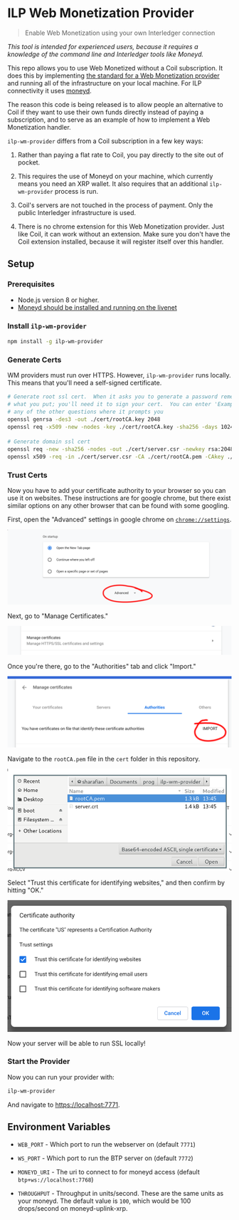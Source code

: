 # ILP Web Monetization Provider
> Enable Web Monetization using your own Interledger connection

_This tool is intended for experienced users, because it requires a knowledge of the
command line and Interledger tools like Moneyd._

This repo allows you to use Web Monetized without a Coil subscription. It does
this by implementing [the standard for a Web Monetization
provider](https://github.com/interledger/rfcs/blob/master/0028-web-monetization/0028-web-monetization.md#web-monetization-handler-api)
and running all of the infrastructure on your local machine. For ILP
connectivity it uses [moneyd](https://github.com/interledgerjs/moneyd).

The reason this code is being released is to allow people an alternative to Coil
if they want to use their own funds directly instead of paying a subscription, and
to serve as an example of how to implement a Web Monetization handler.

`ilp-wm-provider` differs from a Coil subscription in a few key ways:

1. Rather than paying a flat rate to Coil, you pay directly to the site out of
pocket.

2. This requires the use of Moneyd on your machine, which currently means you
need an XRP wallet. It also requires that an additional `ilp-wm-provider`
process is run.

3. Coil's servers are not touched in the process of payment. Only the public
Interledger infrastructure is used.

4. There is no chrome extension for this Web Monetization provider. Just like
Coil, it can work without an extension. Make sure you don't have the Coil
extension installed, because it will register itself over this handler.

## Setup

### Prerequisites

- Node.js version 8 or higher.
- [Moneyd should be installed and running on the livenet](https://medium.com/interledger-blog/joining-the-live-ilp-network-eab123a73665)

### Install `ilp-wm-provider`

```sh
npm install -g ilp-wm-provider
```

### Generate Certs

WM providers must run over HTTPS. However, `ilp-wm-provider` runs locally.
This means that you'll need a self-signed certificate.

```sh
# Generate root ssl cert.  When it asks you to generate a password remember
# what you put; you'll need it to sign your cert.  You can enter 'Example' on
# any of the other questions where it prompts you
openssl genrsa -des3 -out ./cert/rootCA.key 2048
openssl req -x509 -new -nodes -key ./cert/rootCA.key -sha256 -days 1024 -out ./cert/rootCA.pem

# Generate domain ssl cert
openssl req -new -sha256 -nodes -out ./cert/server.csr -newkey rsa:2048 -keyout ./cert/server.key -config <( cat ./cert/server.csr.cnf )
openssl x509 -req -in ./cert/server.csr -CA ./cert/rootCA.pem -CAkey ./cert/rootCA.key -CAcreateserial -out ./cert/server.crt -days 500 -sha256 -extfile ./cert/v3.ext
```

### Trust Certs

Now you have to add your certificate authority to your browser so you can use
it on websites. These instructions are for google chrome, but there exist similar
options on any other browser that can be found with some googling.

First, open the "Advanced" settings in google chrome on
[`chrome://settings`](chrome://settings).

![chrome settings](./docs/show_advanced.png)

Next, go to "Manage Certificates."

![manage certs](./docs/manage_certs.png)

Once you're there, go to the "Authorities" tab and click "Import."

![import cert](./docs/authorities.png)

Navigate to the `rootCA.pem` file in the `cert` folder in this repository.

![select pem](./docs/select_ca.png)

Select "Trust this certificate for identifying websites," and then confirm by
hitting "OK."

![trust ca](./docs/trust_ca.png)

Now your server will be able to run SSL locally!

### Start the Provider

Now you can run your provider with:

```sh
ilp-wm-provider
```

And navigate to [https://localhost:7771](https://localhost:7771).

## Environment Variables

- `WEB_PORT` - Which port to run the webserver on (default `7771`)

- `WS_PORT` - Which port to run the BTP server on (default `7772`)

- `MONEYD_URI` - The uri to connect to for moneyd access (default `btp+ws://localhost:7768`)

- `THROUGHPUT` - Throughput in units/second. These are the same units as your
  moneyd. The default value is `100`, which would be 100 drops/second on
moneyd-uplink-xrp.

